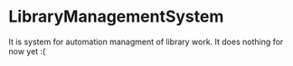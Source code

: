 # LibraryManagementSystem
It is system for automation managment of library work. It does nothing for now yet :(
